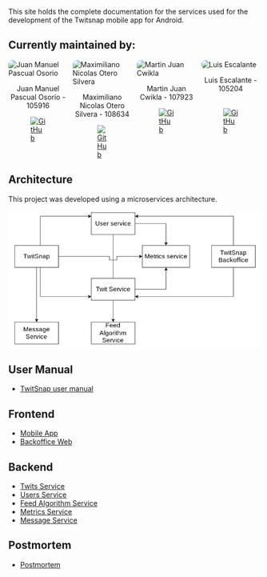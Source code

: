 This site holds the complete documentation for the services used for the development of the Twitsnap mobile app for Android.

## Currently maintained by:

<div style="display: grid; grid-template-columns: repeat(4, 1fr); gap: 10px;">
    <div>
        <img src="https://avatars.githubusercontent.com/u/95492503?v=4" alt="Juan Manuel Pascual Osorio" style="width: 100%; border-radius: 8px;">
        <p style="text-align: center;">Juan Manuel Pascual Osorio - 105916</p>
        <a href="https://github.com/JM-Pascual" target="_blank" style="display: flex; align-items: center; justify-content: center;">
            <img src="https://img.icons8.com/ios-filled/50/000000/github.png" alt="GitHub" style="width: 30px;"/>
        </a>
    </div>
    <div>
        <img src="https://avatars.githubusercontent.com/u/106620067?v=4" alt="Maximiliano Nicolas Otero Silvera" style="width: 100%; border-radius: 8px;">
        <p style="text-align: center;">Maximiliano Nicolas Otero Silvera - 108634</p>
        <a href="https://github.com/MaxiOtero6" target="_blank" style="display: flex; align-items: center; justify-content: center;">
            <img src="https://img.icons8.com/ios-filled/50/000000/github.png" alt="GitHub" style="width: 20px;"/>
        </a>
    </div>
    <div>
        <img src="https://avatars.githubusercontent.com/u/115731294?v=4" alt="Martin Juan Cwikla" style="width: 100%; border-radius: 8px;">
        <p style="text-align: center;">Martin Juan Cwikla - 107923</p>
        <a href="https://github.com/Tinchocw" target="_blank" style="display: flex; align-items: center; justify-content: center;">
            <img src="https://img.icons8.com/ios-filled/50/000000/github.png" alt="GitHub" style="width: 30px;"/>
        </a>
    </div>
    <div>
        <img src="https://avatars.githubusercontent.com/u/56237034?v=4" alt="Luis Escalante" style="width: 100%; border-radius: 8px;">
        <p style="text-align: center;">Luis Escalante - 105204<br> <br></p>
        <a href="https://github.com/Lescalante14" target="_blank" style="display: flex; align-items: center; justify-content: center;">
            <img src="https://img.icons8.com/ios-filled/50/000000/github.png" alt="GitHub" style="width: 30px;"/>
        </a>
    </div>
</div>

## Architecture

This project was developed using a microservices architecture.

![general architecture](general_arch.png)

## User Manual

-   [TwitSnap user manual](user-manual/)

## Frontend

-   [Mobile App](user-manual/)
-   [Backoffice Web](backoffice-web/)

## Backend

-   [Twits Service](twits-service/)
-   [Users Service](users-service/)
-   [Feed Algorithm Service](algo-feed-service/)
-   [Metrics Service](metrics-service/)
-   [Message Service](message-service/)

## Postmortem

-   [Postmortem](postmortem/)
